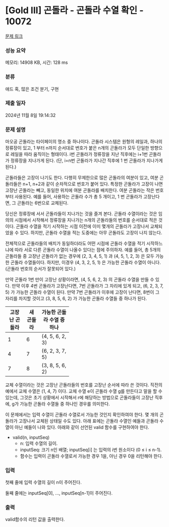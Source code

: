 # [Gold III] 곤돌라 - 곤돌라 수열 확인 - 10072 

[문제 링크](https://www.acmicpc.net/problem/10072) 

### 성능 요약

메모리: 14908 KB, 시간: 128 ms

### 분류

애드 혹, 많은 조건 분기, 구현

### 제출 일자

2024년 11월 8일 19:14:32

### 문제 설명

<p>마오공 곤돌라는 타이페이의 명소 중 하나이다. 곤돌라 시스템은 원형의 레일과, 하나의 정류장이 있고, 1 부터 n까지 순서대로 번호가 붙은 n개의 곤돌라가 모두 단일한 방향으로 레일을 따라 움직이는 형태이다. i번 곤돌라가 정류장을 지난 직후에는 i+1번 곤돌라가 정류장을 지나가게 된다. (단, i=n번 곤돌라가 지나간 직후에 1 번 곤돌라가 지나가게 된다.)</p>

<p>곤돌라들은 고장이 나기도 한다. 다행히 무제한으로 많은 곤돌라의 여분이 있고, 여분 곤돌라들은 n+1, n+2과 같이 순차적으로 번호가 붙어 있다. 특정한 곤돌라가 고장이 나면 고장난 곤돌라는 빼고, 동일한 위치에 여분 곤돌라를 배치한다. 여분 곤돌라는 작은 번호부터 사용된다. 예를 들어, 사용하는 곤돌라 수가 총 5 개이고, 1 번 곤돌라가 고장난다면, 그 곤돌라는 6번으로 교체된다.</p>

<p>당신은 정류장에 서서 곤돌라들이 지나가는 것을 즐겨 본다. 곤돌라 수열이라는 것은 임의의 시점에서 시작해서 정류장을 지나가는 n개의 곤돌라들의 번호를 순서대로 적은 것이다. 곤돌라 수열을 적기 시작하는 시점 이전에 이미 몇개의 곤돌라가 고장나서 교체되었을 수 있다. 하지만, 곤돌라 수열을 적는 도중에는 아무 곤돌라도 고장이 나지 않는다.</p>

<p>전체적으로 곤돌라들의 배치가 동일하더라도 어떤 시점에 곤돌라 수열을 적기 시작하느냐에 따라 서로 다른 곤돌라 수열이 나올수 있다는 점에 주의하자. 예를 들어, 총 5개의 곤돌라들 중 고장난 곤돌라가 없는 경우에 (2, 3, 4, 5, 1) 과 (4, 5, 1, 2, 3) 은 모두 가능한 곤돌라 수열들이다. 하지만, 이경우 (4, 3, 2, 5, 1) 은 가능한 곤돌라 수열이 아니다. (곤돌라 번호의 순서가 잘못되어 있다.)</p>

<p>만약 곤돌라 1번 만이 고장난 상황이라면, (4, 5, 6, 2, 3) 의 곤돌라 수열을 만들 수 있다. 만약 이후 4번 곤돌라가 고장난다면, 7번 곤돌라가 그 자리에 있게 되고, (6, 2, 3, 7, 5) 가 가능한 곤돌라 수열이 된다. 만약 7번 곤돌라가 이후에 고장이 난다면, 8번이 그 자리를 차지할 것이고 (3, 8, 5, 6, 2) 가 가능한 곤돌라 수열들 중 하나가 된다.</p>

<table class="table table-bordered" style="width:40%">
	<thead>
		<tr>
			<th>고장난 곤돌라</th>
			<th>새 곤돌라</th>
			<th>가능한 곤돌라 수열 중 하나</th>
		</tr>
		<tr>
		</tr>
	</thead>
	<tbody>
		<tr>
			<td>1</td>
			<td>6</td>
			<td>(4, 5, 6, 2, 3)</td>
		</tr>
		<tr>
			<td>4</td>
			<td>7</td>
			<td>(6, 2, 3, 7, 5)</td>
		</tr>
		<tr>
			<td>7</td>
			<td>8</td>
			<td>(3, 8, 5, 6, 2)</td>
		</tr>
	</tbody>
</table>

<p>교체 수열이라는 것은 고장난 곤돌라들의 번호를 고장난 순서에 따라 쓴 것이다. 직전의 예에서 교체 수열은 (1, 4, 7) 이다. 교체 수열 e이 곤돌라 수열 g를 만든다고 말을 할 수 있는데, 그것은 초기 상황에서 시작해서 r에 해당하는 방법으로 곤돌라들이 고장난 직후에, g가 가능한 곤돌라 수열들 중 하나인 경우를 의미한다.</p>

<p>이 문제에서는 입력 수열이 곤돌라 수열로서 가능한 것인지 확인하여야 한다. 몇 개의 곤돌라가 고장나서 교체된 상태일 수도 있다. 아래 표에는 곤돌라 수열인 예들과 곤돌라 수열이 아닌 예들이 나와 있다. 아래와 같이 선언된 valid 함수를 구현하여야 한다.</p>

<ul>
	<li>valid(n, inputSeq)
	<ul>
		<li>n: 입력 수열의 길이.</li>
		<li>inputSeq: 크기 n인 배열; inputSeq[i] 는 입력의 i번 원소이다 (0 ≤ i ≤ n-1).</li>
		<li>함수는 입력이 곤돌라 수열로서 가능한 경우 1을, 아닌 경우 0을 리턴해야 한다.</li>
	</ul>
	</li>
</ul>

### 입력 

 <p>첫째 줄에 입력 수열의 길이 n이 주어진다.</p>

<p>둘째 줄에는 inputSeq[0], ..., inputSeq[n-1]이 주어진다.</p>

### 출력 

 <p>valid함수의 리턴 값을 출력한다.</p>

